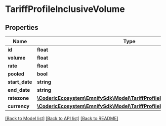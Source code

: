 # TariffProfileInclusiveVolume

## Properties
Name | Type | Description | Notes
------------ | ------------- | ------------- | -------------
**id** | **float** |  | [optional] 
**volume** | **float** |  | [optional] 
**rate** | **float** |  | [optional] 
**pooled** | **bool** |  | [optional] 
**start_date** | **string** |  | [optional] 
**end_date** | **string** |  | [optional] 
**ratezone** | [**\CodericEcosystem\EmnifySdk\Model\TariffProfileInclusiveVolumeRatezone**](TariffProfileInclusiveVolumeRatezone.md) |  | [optional] 
**currency** | [**\CodericEcosystem\EmnifySdk\Model\TariffProfileInclusiveVolumeCurrency**](TariffProfileInclusiveVolumeCurrency.md) |  | [optional] 

[[Back to Model list]](../../README.md#documentation-for-models) [[Back to API list]](../../README.md#documentation-for-api-endpoints) [[Back to README]](../../README.md)

